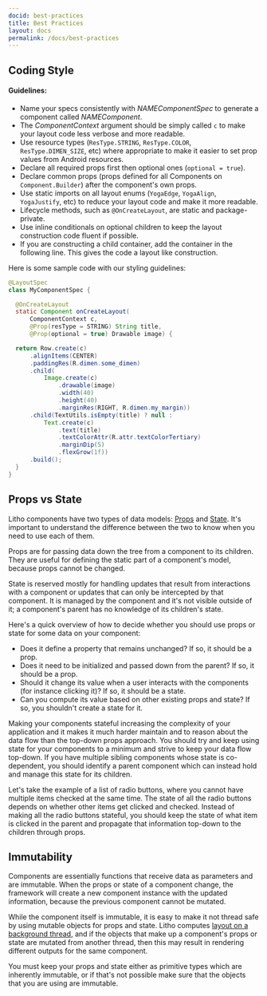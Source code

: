 ```yaml
---
docid: best-practices
title: Best Practices
layout: docs
permalink: /docs/best-practices
---
```


## Coding Style

#### Guidelines:

 * Name your specs consistently with *NAMEComponentSpec* to generate a component called *NAMEComponent*.
 * The *ComponentContext* argument should be simply called `c` to make your layout code less verbose and more readable.
 * Use resource types (`ResType.STRING`, `ResType.COLOR`, `ResType.DIMEN_SIZE`, etc) where appropriate to make it easier to set prop values from Android resources.  
 * Declare all required props first then optional ones (`optional = true`).
 * Declare common props (props defined for all Components on `Component.Builder`) after the component's own props. 
 * Use static imports on all layout enums (`YogaEdge`, `YogaAlign`, `YogaJustify`, etc) to reduce your layout code and make it more readable.
 * Lifecycle methods, such as `@OnCreateLayout`, are static and package-private.
 * Use inline conditionals on optional children to keep the layout construction code fluent if possible.
 * If you are constructing a child container, add the container in the following line. This gives the code a layout like construction.

Here is some sample code with our styling guidelines:

```java
@LayoutSpec
class MyComponentSpec {

  @OnCreateLayout
  static Component onCreateLayout(
      ComponentContext c,
      @Prop(resType = STRING) String title,
      @Prop(optional = true) Drawable image) {

  return Row.create(c)
      .alignItems(CENTER)
      .paddingRes(R.dimen.some_dimen)
      .child(
          Image.create(c)
              .drawable(image)
              .width(40)
              .height(40)
              .marginRes(RIGHT, R.dimen.my_margin))
      .child(TextUtils.isEmpty(title) ? null :
          Text.create(c)
              .text(title)
              .textColorAttr(R.attr.textColorTertiary)
              .marginDip(5)
              .flexGrow(1f))
      .build();
  }
}
```


## Props vs State

Litho components have two types of data models: [Props](/docs/props) and [State](/docs/state). It's important to understand the difference between the two to know when you need to use each of them.

Props are for passing data down the tree from a component to its children. They are useful for defining the static part of a component's model, because props cannot be changed.

State is reserved mostly for handling updates that result from interactions with a component or updates that can only be intercepted by that component. It is managed by the component and it's not visible outside of it; a component's parent has no knowledge of its children's state.

Here's a quick overview of how to decide whether you should use props or state for some data on your component:

* Does it define a property that remains unchanged? If so, it should be a prop.
* Does it need to be initialized and passed down from the parent? If so, it should be a prop.
* Should it change its value when a user interacts with the components (for instance clicking it)? If so, it should be a state.
* Can you compute its value based on other existing props and state? If so, you shouldn't create a state for it.

Making your components stateful increasing the complexity of your application and it makes it much harder maintain and  to reason about the data flow than the top-down props approach. You should try and keep using state for your components to a minimum and strive to keep your data flow top-down. If you have multiple sibling components whose state is co-dependent, you should identify a parent component which can instead hold and manage this state for its children.

Let's take the example of a list of radio buttons, where you cannot have multiple items checked at the same time. The state of all the radio buttons depends on whether other items get clicked and checked. Instead of making all the radio buttons stateful, you should keep the state of what item is clicked in the parent and propagate that information top-down to the children through props.

## Immutability

Components are essentially functions that receive data as parameters and are immutable. When the props or state of a component change, the framework will create a new component instance with the updated information, because the previous component cannot be mutated.

While the component itself is immutable, it is easy to make it not thread safe by using mutable objects for props and state. Litho computes [layout on a background thread](/docs/asynchronous-layout), and if the objects that make up a component's props or state are mutated from another thread, then this may result in rendering different outputs for the same component.

You must keep your props and state either as primitive types which are inherently immutable, or if that's not possible make sure that the objects that you are using are immutable.
